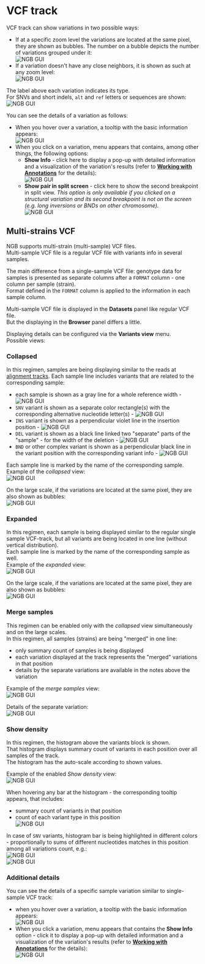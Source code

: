 # VCF track

VCF track can show variations in two possible ways:

- If at a specific zoom level the variations are located at the same pixel, they are shown as bubbles. The number on a bubble depicts the number of variations grouped under it:  
    ![NGB GUI](images/tracks-vcf-1.png)
- If a variation doesn't have any close neighbors, it is shown as such at any zoom level:  
    ![NGB GUI](images/tracks-vcf-2.png)

The label above each variation indicates its type.  
For SNVs and short indels, `alt` and `ref` letters or sequences are shown:  
    ![NGB GUI](images/tracks-vcf-3.png)

You can see the details of a variation as follows:

- When you hover over a variation, a tooltip with the basic information appears:  
    ![NGB GUI](images/tracks-vcf-4.png)
- When you click on a variation, menu appears that contains, among other things, the following options:  
    - **Show Info** - click here to display a pop-up with detailed information and a visualization of the variation's results (refer to [**Working with Annotations**](variants.md#viewing-variation-annotation) for the details):  
    ![NGB GUI](images/tracks-vcf-5.png)
    - **Show pair in split screen** - click here to show the second breakpoint in split view. _This option is only available if you clicked on a structural variation and its second breakpoint is not on the screen (e.g. long inversions or BNDs on other chromosome)._  
    ![NGB GUI](images/tracks-vcf-6.png)

## Multi-strains VCF

NGB supports multi-strain (multi-sample) VCF files.  
Multi-sample VCF file is a regular VCF file with variants info in several samples.

The main difference from a single-sample VCF file: genotype data for samples is presented as separate columns after a `FORMAT` column - one column per sample (strain).  
Format defined in the `FORMAT` column is applied to the information in each sample column.

Multi-sample VCF file is displayed in the **Datasets** panel like regular VCF file.  
But the displaying in the **Browser** panel differs a little.

Displaying details can be configured via the **Variants view** menu.  
Possible views:

### Collapsed

In this regimen, samples are being displaying similar to the reads at [alignment tracks](tracks-bam.md#viewing-bam-alignments). Each sample line includes variants that are related to the corresponding sample:

- each sample is shown as a gray line for a whole reference width - ![NGB GUI](images/tracks-vcf-7.png)
- `SNV` variant is shown as a separate color rectangle(s) with the corresponding alternative nucleotide letter(s) - ![NGB GUI](images/tracks-vcf-8.png)
- `INS` variant is shown as a perpendicular violet line in the insertion position - ![NGB GUI](images/tracks-vcf-9.png)
- `DEL` variant is shown as a black line linked two "separate" parts of the "sample" - for the width of the deletion - ![NGB GUI](images/tracks-vcf-10.png)
- `BND` or other complex variant is shown as a perpendicular black line in the variant position with the corresponding variant info - ![NGB GUI](images/tracks-vcf-11.png)

Each sample line is marked by the name of the corresponding sample.  
Example of the _collapsed_ view:  
    ![NGB GUI](images/tracks-vcf-12.png)

On the large scale, if the variations are located at the same pixel, they are also shown as bubbles:  
    ![NGB GUI](images/tracks-vcf-13.png)

### Expanded

In this regimen, each sample is being displayed similar to the regular single sample VCF-track, but
all variants are being located in one line (without vertical distribution).  
Each sample line is marked by the name of the corresponding sample as well.  
Example of the _expanded_ view:  
    ![NGB GUI](images/tracks-vcf-14.png)

On the large scale, if the variations are located at the same pixel, they are also shown as bubbles:  
    ![NGB GUI](images/tracks-vcf-15.png)

### Merge samples

This regimen can be enabled only with the _collapsed_ view simultaneously and on the large scales.  
In this regimen, all samples (strains) are being "merged" in one line:

- only summary count of samples is being displayed
- each variation displayed at the track represents the "merged" variations in that position
- details by the separate variations are available in the notes above the variation

Example of the _merge samples_ view:  
    ![NGB GUI](images/tracks-vcf-16.png)

Details of the separate variation:  
    ![NGB GUI](images/tracks-vcf-17.png)

### Show density

In this regimen, the histogram above the variants block is shown.  
That histogram displays summary count of variants in each position over all samples of the track.  
The histogram has the auto-scale according to shown values.

Example of the enabled _Show density_ view:  
    ![NGB GUI](images/tracks-vcf-18.png)

When hovering any bar at the histogram - the corresponding tooltip appears, that includes:

- summary count of variants in that position
- count of each variant type in this position  
    ![NGB GUI](images/tracks-vcf-19.png)

In case of `SNV` variants, histogram bar is being highlighted in different colors - proportionally to sums of different nucleotides matches in this position among all variations count, e.g.:  
    ![NGB GUI](images/tracks-vcf-20.png)  
    ![NGB GUI](images/tracks-vcf-21.png)

### Additional details

You can see the details of a specific sample variation similar to single-sample VCF track:

- when you hover over a variation, a tooltip with the basic information appears:  
    ![NGB GUI](images/tracks-vcf-22.png)
- When you click a variation, menu appears that contains the **Show Info** option - click it to display a pop-up with detailed information and a visualization of the variation's results (refer to [**Working with Annotations**](variants.md#viewing-variation-annotation) for the details):  
    ![NGB GUI](images/tracks-vcf-23.png)
